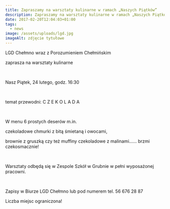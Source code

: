 ```yaml
---
title: Zapraszamy na warsztaty kulinarne w ramach „Naszych Piątków”
description: Zapraszamy na warsztaty kulinarne w ramach „Naszych Piątków”
date: 2017-02-20T12:04:03+01:00
tags:
  - news
image: /assets/uploads/lgd.jpg
imageAlt: zdjęcie tytułowe
---
```

LGD Chełmno wraz z Porozumieniem Chełmińskim

zaprasza na warsztaty kulinarne

<br>

Nasz Piątek, 24 lutego, godz. 16:30

<br>

temat przewodni: C Z E K O L A D A

<br>

W menu 6 prostych deserów m.in.

czekoladowe chmurki z bitą śmietaną i owocami,

brownie z gruszką czy też muffiny czekoladowe z malinami…… brzmi czekosmacznie!

<br>

Warsztaty odbędą się w Zespole Szkół w Grubnie w pełni wyposażonej pracowni.

<br>

Zapisy w Biurze LGD Chełmno lub pod numerem tel. 56 676 28 87

Liczba miejsc ograniczona!
